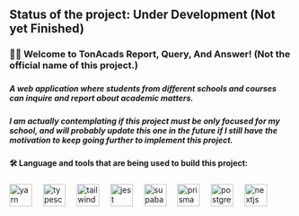 <h2 align="left">Status of the project: Under Development (Not yet Finished)</h2>

###

<h3 align="left">👩‍💻  Welcome to TonAcads Report, Query, And Answer! (Not the official name of this project.)</h3>

###

<h5 align="left">A web application where students from different schools and courses can inquire and report about academic matters.</h5>

###

<h5 align="left">I am actually contemplating if this project must be only focused for my school, and will probably update this one in the future if I still have the motivation to keep going further to implement this project.</h5>

###

<h4 align="left">🛠 Language and tools that are being used to build this project:</h4>

###

<div align="left">
  <img src="https://cdn.jsdelivr.net/gh/devicons/devicon/icons/yarn/yarn-original.svg" height="40" alt="yarn logo"  />
  <img width="12" />
  <img src="https://cdn.jsdelivr.net/gh/devicons/devicon/icons/typescript/typescript-original.svg" height="40" alt="typescript logo"  />
  <img width="12" />
  <img src="https://cdn.simpleicons.org/tailwindcss/06B6D4" height="40" alt="tailwindcss logo"  />
  <img width="12" />
  <img src="https://cdn.jsdelivr.net/gh/devicons/devicon/icons/jest/jest-plain.svg" height="40" alt="jest logo"  />
  <img width="12" />
  <img src="https://cdn.simpleicons.org/supabase/3ECF8E" height="40" alt="supabase logo"  />
  <img width="12" />
  <img src="https://cdn.simpleicons.org/prisma/2D3748" height="40" alt="prisma logo"  />
  <img width="12" />
  <img src="https://cdn.jsdelivr.net/gh/devicons/devicon/icons/postgresql/postgresql-original.svg" height="40" alt="postgresql logo"  />
  <img width="12" />
  <img src="https://cdn.jsdelivr.net/gh/devicons/devicon/icons/nextjs/nextjs-original.svg" height="40" alt="nextjs logo"  />
</div>

###
